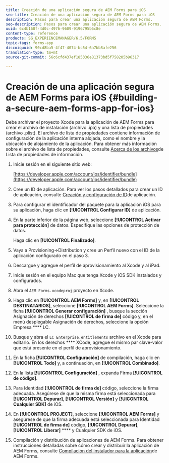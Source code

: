 ```yaml
---
title: Creación de una aplicación segura de AEM Forms para iOS
seo-title: Creación de una aplicación segura de AEM Forms para iOS
description: Pasos para crear una aplicación segura de AEM Forms.
seo-description: Pasos para crear una aplicación segura de AEM Forms.
uuid: 6c4b160f-4d0c-4976-9609-9196795b6c8e
content-type: reference
products: SG_EXPERIENCEMANAGER/6.5/FORMS
topic-tags: forms-app
discoiquuid: 90cd8ba5-4f47-4074-bc54-6a7bb8afe256
translation-type: tm+mt
source-git-commit: 56c6cfd437ef185336e81373bd5f758205b96317

---
```



# Creación de una aplicación segura de AEM Forms para iOS {#building-a-secure-aem-forms-app-for-ios}

Debe archivar el proyecto Xcode para la aplicación de AEM Forms para crear el archivo de instalación (archivo .ipa) y una lista de propiedades (archivo .plist). El archivo de lista de propiedades contiene información de configuración de la aplicación interna alojada, como el nombre y la ubicación de alojamiento de la aplicación. Para obtener más información sobre el archivo de lista de propiedades, consulte [Acerca de los archivos](https://developer.apple.com/library/ios/#documentation/general/Reference/InfoPlistKeyReference/Articles/AboutInformationPropertyListFiles.html)de Lista de propiedades de información.

1. Inicie sesión en el siguiente sitio web:

   [https://developer.apple.com/account/ios/identifier/bundle](https://developer.apple.com/account/ios/identifier/bundle)

1. Cree un ID de aplicación. Para ver los pasos detallados para crear un ID de aplicación, consulte [Creación y configuración de ID](https://developer.apple.com/library/ios/documentation/IDEs/Conceptual/AppDistributionGuide/MaintainingProfiles/MaintainingProfiles.html)de aplicación.
1. Para configurar el identificador del paquete para la aplicación iOS para su aplicación, haga clic en **[!UICONTROL Configurar ID]** de aplicación.
1. En la parte inferior de la página web, seleccione **[!UICONTROL Activar para protección]** de datos. Especifique las opciones de protección de datos.

   Haga clic en **[!UICONTROL Finalizado]**.

1. Vaya a Provisioning->Distribution y cree un Perfil nuevo con el ID de la aplicación configurado en el paso 3.
1. Descargue y agregue el perfil de aprovisionamiento al Xcode y al iPad.
1. Inicie sesión en el equipo Mac que tenga Xcode y iOS SDK instalados y configurados.
1. Abra el `AEM Forms.xcodeproj` proyecto en Xcode.
1. Haga clic en **[!UICONTROL AEM Forms]** y, en **[!UICONTROL DESTINATARIOS]**, seleccione **[!UICONTROL AEM Forms]**. Seleccione la ficha **[!UICONTROL Generar configuración]** , busque la sección Asignación de derechos **[!UICONTROL de firma de]** código y, en el menú desplegable Asignación de derechos, seleccione la opción Empresa **** LC.
1. Busque y abra el `LC Enterprise.entitlements` archivo en el Xcode para editarlo. En los derechos **** XCode, agregue el mismo par clave-valor que está presente en el perfil de aprovisionamiento.
1. En la ficha **[!UICONTROL Configuración]** de compilación, haga clic en **[!UICONTROL Todo]** y, a continuación, en **[!UICONTROL Combinado]**.
1. En la lista **[!UICONTROL Configuración]** , expanda Firma **[!UICONTROL de código]**.
1. Para Identidad **[!UICONTROL de firma de]** código, seleccione la firma adecuada. Asegúrese de que la misma firma está seleccionada para **[!UICONTROL Depurar]**, **[!UICONTROL Versión]** y **[!UICONTROL Cualquier SDK]** de iOS.
1. En **[!UICONTROL PROJECT]**, seleccione **[!UICONTROL AEM Forms]** y asegúrese de que la firma adecuada está seleccionada para Identidad **[!UICONTROL de firma de]** código, **[!UICONTROL Depurar]**, **[!UICONTROL Liberar]** **** y Cualquier SDK de iOS.
1. Compilación y distribución de aplicaciones de AEM Forms. Para obtener instrucciones detalladas sobre cómo crear y distribuir la aplicación de AEM Forms, consulte [Compilación del instalador para la aplicación](/help/forms/using/setup-xcode-project-build-installer.md#main-pars-text-12)de AEM Forms.
